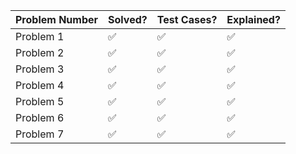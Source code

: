 | Problem Number | Solved? | Test Cases? | Explained? |
| -------------- | ------- | ----------- | ---------- |
| Problem 1      | ✅       | ✅           |    ✅        |
| Problem 2      | ✅       | ✅           | ✅ |
| Problem 3      | ✅       | ✅          |     ✅       |
| Problem 4      | ✅       |   ✅         | ✅ |
| Problem 5      |   ✅      |         ✅    |    ✅        |
| Problem 6      | ✅       | ✅           | ✅ |
| Problem 7      |   ✅       |       ✅      |     ✅       |

